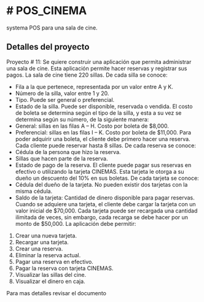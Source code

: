 # # POS_CINEMA
systema POS para una sala de cine.

## Detalles del proyecto
Proyecto # 11:
Se quiere construir una aplicación que permita administrar una sala de cine. Esta aplicación permite
hacer reservas y registrar sus pagos.
La sala de cine tiene 220 sillas. De cada silla se conoce:
- Fila a la que pertenece, representada por un valor entre A y K.
- Número de la silla, valor entre 1 y 20.
- Tipo. Puede ser general o preferencial.
- Estado de la silla. Puede ser disponible, reservada o vendida.
El costo de boleta se determina según el tipo de la silla, y esta a su vez se determina según su número,
de la siguiente manera:
- General: sillas en las filas A – H. Costo por boleta de $8,000.
- Preferencial: sillas en las filas I – K. Costo por boleta de $11,000.
Para poder adquirir una boleta, el cliente debe primero hacer una reserva. Cada cliente puede reservar
hasta 8 sillas. De cada reserva se conoce:
- Cédula de la persona que hizo la reserva.
- Sillas que hacen parte de la reserva.
- Estado de pago de la reserva.
El cliente puede pagar sus reservas en efectivo o utilizando la tarjeta CINEMAS. Esta tarjeta le otorga a
su dueño un descuento del 10% en sus boletas. De cada tarjeta se conoce:
- Cédula del dueño de la tarjeta. No pueden existir dos tarjetas con la misma cédula.
- Saldo de la tarjeta: Cantidad de dinero disponible para pagar reservas.
Cuando se adquiere una tarjeta, el cliente debe cargar la tarjeta con un valor inicial de $70,000. Cada
tarjeta puede ser recargada una cantidad ilimitada de veces, sin embargo, cada recarga se debe hacer
por un monto de $50,000.
La aplicación debe permitir:
1. Crear una nueva tarjeta.
2. Recargar una tarjeta.
3. Crear una reserva.
4. Eliminar la reserva actual.
5. Pagar una reserva en efectivo.
6. Pagar la reserva con tarjeta CINEMAS.
7. Visualizar las sillas del cine.
8. Visualizar el dinero en caja.


Para mas detalles revisar el documento 
